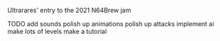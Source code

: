 
Ultrarares' entry to the 2021 N64Brew jam

TODO
    add sounds
    polish up animations
    polish up attacks
    implement ai
    make lots of levels
    make a tutorial